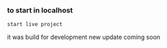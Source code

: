 ### to start in localhost
```
start live project
```
it was build for development
new update coming soon

